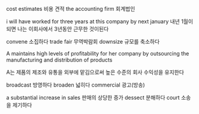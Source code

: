 cost estimates 비용 견적
the accounting firm 회계법인


i will have worked for three years at this company by next january
내년 1월이 되면 나는 이회사에서 3년동안 근무한 것이된다

convene 소집하다
trade fair 무역박람회
downsize 규모를 축소하다

A maintains high levels of profitability for her company by outsourcing the manufacturing and distribution of products

A는 제품의 제조와 유통을 외부에 맡김으로써 높은 수준의 회사 수익성을 유지한다

broadcast 방영하다
broaden 넓히다
commercial 광고(방송)

a substantial increase in sales 판매의 상당한 증가
dessect 분해하다
court 소송을 제기하다
